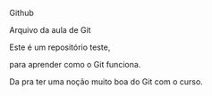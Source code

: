 Github

Arquivo da aula de Git

Este é um repositório teste,

para aprender como o Git funciona.


Da pra ter uma noção muito boa do Git com o curso.

